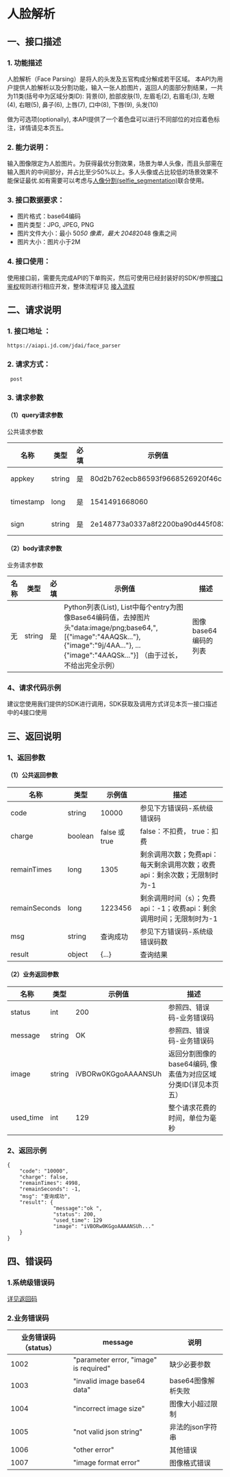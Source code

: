 # 人脸解析

## 一、接口描述

### 1. 功能描述

人脸解析（Face Parsing）是将人的头发及五官构成分解成若干区域。 本API为用户提供人脸解析以及分割功能，输入一张人脸图片，返回人的面部分割结果，一共为11类(括号中为区域分类ID): 背景(0), 脸部皮肤(1), 左眉毛(2), 右眉毛(3), 左眼(4), 右眼(5), 鼻子(6), 上唇(7), 口中(8), 下唇(9), 头发(10)

做为可选项(optionally), 本API提供了一个着色盘可以进行不同部位的对应着色标注，详情请见本页五。

### 2. 能力说明：

输入图像限定为人脸图片。为获得最优分割效果，场景为单人头像，而且头部需在输入图片的中间部分，并占比至少50%以上。多人头像或占比较低的场景效果不能保证最优.如有需要可以考虑与[人像分割(selfie_segmentation)](https://git.jd.com/doc-neuhub/api-docs/blob/master/image/selfie_segmentation.md)联合使用。

### 3. 接口数据要求：

- 图片格式：base64编码
- 图片类型：JPG, JPEG, PNG
- 图片文件大小：最小 50*50 像素，最大 2048*2048 像素之间
- 图片大小：图片小于2M

### 4. 接口使用：

使用接口前，需要先完成API的下单购买，然后可使用已经封装好的SDK/参照[接口鉴权](https://aidoc.jd.com/user/auth.html)规则进行相应开发，整体流程详见 [接入流程](https://aidoc.jd.com/user/flow.html)

## 二、请求说明

### 1. 接口地址 ：

```
https://aiapi.jd.com/jdai/face_parser
```

### 2. 请求方式：

```
 post
```

### 3. 请求参数

#### （1）query请求参数

公共请求参数

| 名称      | 类型   | 必填 | 示例值                           | 描述                                           |
| --------- | ------ | ---- | -------------------------------- | ---------------------------------------------- |
| appkey    | string | 是   | 80d2b762ecb86593f9668526920f46c  | 您的appkey，可在买家中心控制台中获             |
| timestamp | long   | 是   | 1541491668060                    | 请求的时间戳，精确到毫秒，timestamp有效期5分钟 |
| sign      | string | 是   | 2e148773a0337a8f2200ba90d445f083 | 签名，根据规则MD5(sectetkey+timestamp)         |

#### （2）body请求参数

业务请求参数

| 名称 | 类型   | 必填 | 示例值                                                       | 描述                 |
| ---- | ------ | ---- | ------------------------------------------------------------ | -------------------- |
| 无   | string | 是   | Python列表(List), List中每个entry为图像Base64编码值，去掉图片头"data:image/png;base64,", [{"image":"4AAQSk..."}, {"image":"9j/4AA..."}, ...{"image":"4AAQSk..."}] （由于过长，不给出完全示例） | 图像base64编码的列表 |

### 4、请求代码示例

建议您使用我们提供的SDK进行调用，SDK获取及调用方式详见本页一接口描述中的4接口使用

## 三、返回说明

### 1、返回参数

#### （1）公共返回参数

| 名称          | 类型    | 示例值        | 描述                                                         |
| ------------- | ------- | ------------- | ------------------------------------------------------------ |
| code          | string  | 10000         | 参见下方错误码-系统级错误码                                  |
| charge        | boolean | false 或 true | false：不扣费， true：扣费                                   |
| remainTimes   | long    | 1305          | 剩余调用次数；免费api：每天剩余调用次数；收费api：剩余次数；无限制时为-1 |
| remainSeconds | long    | 1223456       | 剩余调用时间（s）；免费api：-1；收费api：剩余调用时间；无限制时为-1 |
| msg           | string  | 查询成功      | 参见下方错误码-系统级错误码数                                |
| result        | object  | {...}         | 查询结果                                                     |

#### （2）业务返回参数

| 名称      | 类型   | 示例值              | 描述                                                         |
| --------- | ------ | ------------------- | ------------------------------------------------------------ |
| status    | int    | 200                 | 参照四、错误码-业务错误码                                    |
| message   | string | OK                  | 参照四、错误码-业务错误码                                    |
| image     | string | iVBORw0KGgoAAAANSUh | 返回分割图像的base64编码, 像素值为对应区域分类ID(详见本页五） |
| used_time | int    | 129                 | 整个请求花费的时间，单位为毫秒                               |

### 2、返回示例

```
{
    "code": "10000",
    "charge": false,
    "remainTimes": 4998,
    "remainSeconds": -1,
    "msg": "查询成功",
    "result": {
               "message":"ok ",
               "status": 200,
               "used_time": 129 
               "image": "iVBORw0KGgoAAAANSUh..."
    }
}
```

## 四、错误码

### 1.系统级错误码

[详见返回码](https://aidoc.jd.com/user/returncode.html)

### 2.业务错误码

| 业务错误码（status） | message                                  | 说明               |
| -------------------- | ---------------------------------------- | ------------------ |
| 1002                 | "parameter error, \"image\" is required" | 缺少必要参数       |
| 1003                 | "invalid image base64 data"              | base64图像解析失败 |
| 1004                 | "incorrect image size"                   | 图像大小超过限制   |
| 1005                 | "not valid json string"                  | 非法的json字符串   |
| 1006                 | "other error"                            | 其他错误           |
| 1007                 | "image format error"                     | 图像格式错误       |